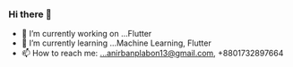 ### Hi there 👋





- 🔭 I’m currently working on ...Flutter
- 🌱 I’m currently learning ...Machine Learning, Flutter
- 📫 How to reach me: ...anirbanplabon13@gmail.com, +8801732897664

